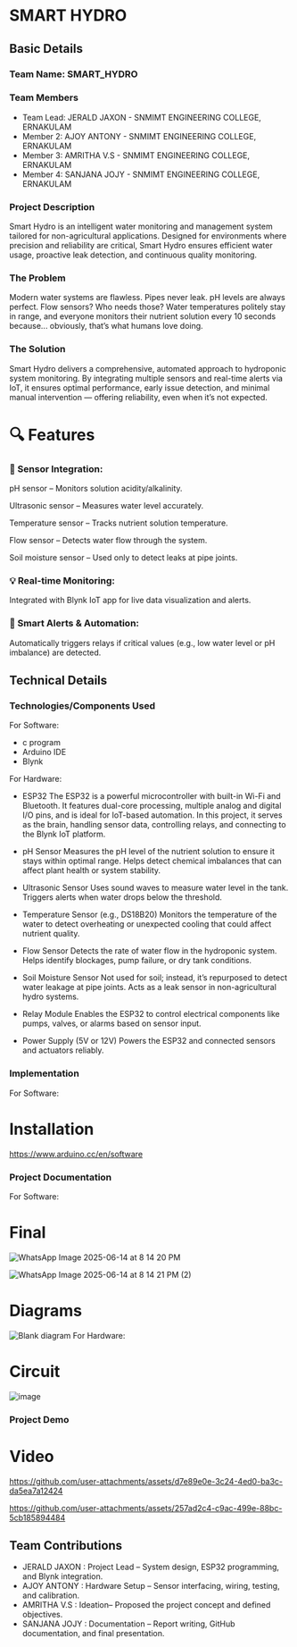 # SMART HYDRO

## Basic Details
### Team Name: SMART_HYDRO


### Team Members
- Team Lead: JERALD JAXON - SNMIMT ENGINEERING COLLEGE, ERNAKULAM
- Member 2:  AJOY ANTONY  - SNMIMT ENGINEERING COLLEGE, ERNAKULAM
- Member 3:  AMRITHA V.S  - SNMIMT ENGINEERING COLLEGE, ERNAKULAM
- Member 4:  SANJANA JOJY - SNMIMT ENGINEERING COLLEGE, ERNAKULAM

### Project Description
Smart Hydro is an intelligent water monitoring and management system tailored for non-agricultural applications. Designed for environments where precision and reliability are critical, Smart Hydro ensures efficient water usage, proactive leak detection, and continuous quality monitoring.

### The Problem 
Modern water systems are flawless. Pipes never leak. pH levels are always perfect. Flow sensors? Who needs those? Water temperatures politely stay in range, and everyone monitors their nutrient solution every 10 seconds because... obviously, that’s what humans love doing.

### The Solution 
Smart Hydro delivers a comprehensive, automated approach to hydroponic system monitoring. By integrating multiple sensors and real-time alerts via IoT, it ensures optimal performance, early issue detection, and minimal manual intervention — offering reliability, even when it’s not expected.

# 🔍 Features
### 📡 Sensor Integration:

pH sensor – Monitors solution acidity/alkalinity.

Ultrasonic sensor – Measures water level accurately.

Temperature sensor – Tracks nutrient solution temperature.

Flow sensor – Detects water flow through the system.

Soil moisture sensor – Used only to detect leaks at pipe joints.

### 💡 Real-time Monitoring:

Integrated with Blynk IoT app for live data visualization and alerts.

### 🔔 Smart Alerts & Automation:

Automatically triggers relays if critical values (e.g., low water level or pH imbalance) are detected.


## Technical Details
### Technologies/Components Used
For Software:
- c program
- Arduino IDE
- Blynk

For Hardware:
- ESP32
The ESP32 is a powerful microcontroller with built-in Wi-Fi and Bluetooth. It features dual-core processing, multiple analog and digital I/O pins, and is ideal for IoT-based automation. In this project, it serves as the brain, handling sensor data, controlling relays, and connecting to the Blynk IoT platform.

- pH Sensor
Measures the pH level of the nutrient solution to ensure it stays within optimal range. Helps detect chemical imbalances that can affect plant health or system stability.

- Ultrasonic Sensor
Uses sound waves to measure water level in the tank. Triggers alerts when water drops below the threshold.

- Temperature Sensor (e.g., DS18B20)
Monitors the temperature of the water to detect overheating or unexpected cooling that could affect nutrient quality.

- Flow Sensor
Detects the rate of water flow in the hydroponic system. Helps identify blockages, pump failure, or dry tank conditions.

- Soil Moisture Sensor
Not used for soil; instead, it’s repurposed to detect water leakage at pipe joints. Acts as a leak sensor in non-agricultural hydro systems.

- Relay Module
Enables the ESP32 to control electrical components like pumps, valves, or alarms based on sensor input.

- Power Supply (5V or 12V)
Powers the ESP32 and connected sensors and actuators reliably.


### Implementation
For Software:
# Installation
https://www.arduino.cc/en/software

### Project Documentation
For Software:

# Final 
![WhatsApp Image 2025-06-14 at 8 14 20 PM](https://github.com/user-attachments/assets/ca6d1bdb-fa5c-4976-9f71-c7efff6b3f1c)

![WhatsApp Image 2025-06-14 at 8 14 21 PM (2)](https://github.com/user-attachments/assets/b1bfb96f-6369-4ea3-a6f2-01996ec94091)



# Diagrams
![Blank diagram](https://github.com/user-attachments/assets/33e48a66-4de3-4ce8-a2c7-2052b458b2e4)
For Hardware:

# Circuit

![image](https://github.com/user-attachments/assets/00b436d5-f3c6-424f-9914-8732c080e5c8)


### Project Demo
# Video

https://github.com/user-attachments/assets/d7e89e0e-3c24-4ed0-ba3c-da5ea7a12424

https://github.com/user-attachments/assets/257ad2c4-c9ac-499e-88bc-5cb185894484


## Team Contributions
- JERALD JAXON : Project Lead – System design, ESP32 programming, and Blynk integration.
- AJOY ANTONY  : Hardware Setup – Sensor interfacing, wiring, testing, and calibration.
- AMRITHA V.S  : Ideation– Proposed the project concept and defined objectives.
- SANJANA JOJY : Documentation – Report writing, GitHub documentation, and final presentation.
